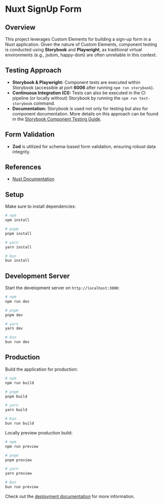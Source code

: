 # Nuxt SignUp Form

## Overview

This project leverages Custom Elements for building a sign-up form in a Nuxt application. Given the nature of Custom Elements, component testing is conducted using **Storybook** and **Playwright**, as traditional virtual environments (e.g., jsdom, happy-dom) are often unreliable in this context.

## Testing Approach

- **Storybook & Playwright:** Component tests are executed within Storybook (accessible at port **6006** after running `npm run storybook`).
- **Continuous Integration (CI):** Tests can also be executed in the CI pipeline (or locally without) Storybook by running the `npm run test-storybook` command.
- **Documentation:** Storybook is used not only for testing but also for component documentation. More details on this approach can be found in the [Storybook Component Testing Guide](https://storybook.js.org/docs/writing-tests/component-testing).

## Form Validation

- **Zod** is utilized for schema-based form validation, ensuring robust data integrity.

## References

- [Nuxt Documentation](https://nuxt.com/docs/getting-started/introduction)

## Setup

Make sure to install dependencies:

```bash
# npm
npm install

# pnpm
pnpm install

# yarn
yarn install

# bun
bun install
```

## Development Server

Start the development server on `http://localhost:3000`:

```bash
# npm
npm run dev

# pnpm
pnpm dev

# yarn
yarn dev

# bun
bun run dev
```

## Production

Build the application for production:

```bash
# npm
npm run build

# pnpm
pnpm build

# yarn
yarn build

# bun
bun run build
```

Locally preview production build:

```bash
# npm
npm run preview

# pnpm
pnpm preview

# yarn
yarn preview

# bun
bun run preview
```

Check out the [deployment documentation](https://nuxt.com/docs/getting-started/deployment) for more information.
